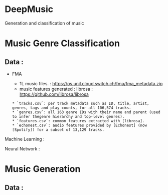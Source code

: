 # DeepMusic
Generation and classification of music

# Music Genre Classification 
## Data :
 -  FMA
       - 1L music files. : https://os.unil.cloud.switch.ch/fma/fma_metadata.zip
       - music features generated : librosa : https://github.com/librosa/librosa

        * `tracks.csv`: per track metadata such as ID, title, artist, genres, tags and play counts, for all 106,574 tracks.
        * `genres.csv`: all 163 genre IDs with their name and parent (used to infer thegenre hierarchy and top-level genres).
        * `features.csv`: common features extracted with [librosa].
        * `echonest.csv`: audio features provided by [Echonest] (now [Spotify]) for a subset of 13,129 tracks.



Machine Learning :


Neural Network :


# Music Generation

## Data :
